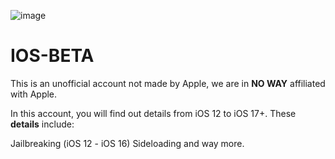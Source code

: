 ![image](https://github.com/iOS-Beta/iOS-Beta/assets/147923099/c5887bc8-200d-49f3-9f82-186ecf7c89be)

# IOS-BETA

This is an unofficial account not made by Apple, we are in **NO WAY** affiliated with Apple.

In this account, you will find out details from iOS 12 to iOS 17+. These **details** include:

Jailbreaking (iOS 12 - iOS 16)
Sideloading
and way more.
